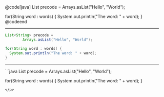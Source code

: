 @code[java]
List<String> precode =
        Arrays.asList("Hello", "World");

for(String word : words) {
  System.out.println("The word: " + word);
}
@codeend

---

```java
List<String> precode =
        Arrays.asList("Hello", "World");

for(String word : words) {
  System.out.println("The word: " + word);
}
```

---

<p class="bigcode">
```java
List<String> precode =
        Arrays.asList("Hello", "World");

for(String word : words) {
  System.out.println("The word: " + word);
}
```
</p>

